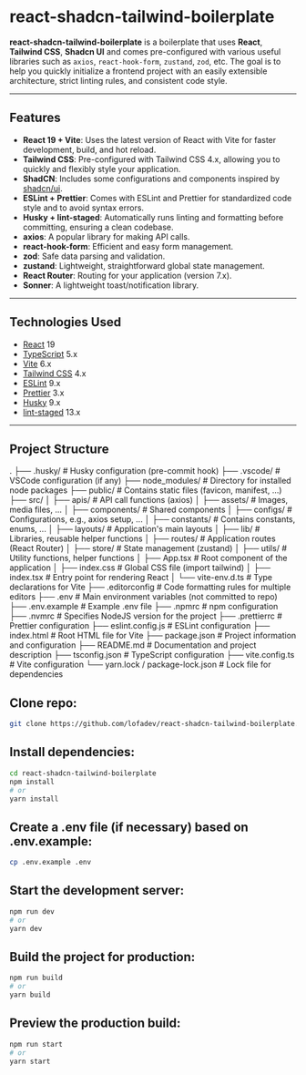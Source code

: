 # react-shadcn-tailwind-boilerplate

**react-shadcn-tailwind-boilerplate** is a boilerplate that uses **React**, **Tailwind CSS**, **Shadcn UI** and comes pre-configured with various useful libraries such as `axios`, `react-hook-form`, `zustand`, `zod`, etc. The goal is to help you quickly initialize a frontend project with an easily extensible architecture, strict linting rules, and consistent code style.

---

## Features

- **React 19 + Vite**: Uses the latest version of React with Vite for faster development, build, and hot reload.
- **Tailwind CSS**: Pre-configured with Tailwind CSS 4.x, allowing you to quickly and flexibly style your application.
- **ShadCN**: Includes some configurations and components inspired by [shadcn/ui](https://ui.shadcn.com/).
- **ESLint + Prettier**: Comes with ESLint and Prettier for standardized code style and to avoid syntax errors.
- **Husky + lint-staged**: Automatically runs linting and formatting before committing, ensuring a clean codebase.
- **axios**: A popular library for making API calls.
- **react-hook-form**: Efficient and easy form management.
- **zod**: Safe data parsing and validation.
- **zustand**: Lightweight, straightforward global state management.
- **React Router**: Routing for your application (version 7.x).
- **Sonner**: A lightweight toast/notification library.

---

## Technologies Used

- [React](https://react.dev/) 19
- [TypeScript](https://www.typescriptlang.org/) 5.x
- [Vite](https://vitejs.dev/) 6.x
- [Tailwind CSS](https://tailwindcss.com/) 4.x
- [ESLint](https://eslint.org/) 9.x
- [Prettier](https://prettier.io/) 3.x
- [Husky](https://typicode.github.io/husky/#/) 9.x
- [lint-staged](https://github.com/okonet/lint-staged) 13.x

---

## Project Structure

.
├── .husky/ # Husky configuration (pre-commit hook)
├── .vscode/ # VSCode configuration (if any)
├── node_modules/ # Directory for installed node packages
├── public/ # Contains static files (favicon, manifest, ...)
├── src/
│ ├── apis/ # API call functions (axios)
│ ├── assets/ # Images, media files, ...
│ ├── components/ # Shared components
│ ├── configs/ # Configurations, e.g., axios setup, ...
│ ├── constants/ # Contains constants, enums, ...
│ ├── layouts/ # Application's main layouts
│ ├── lib/ # Libraries, reusable helper functions
│ ├── routes/ # Application routes (React Router)
│ ├── store/ # State management (zustand)
│ ├── utils/ # Utility functions, helper functions
│ ├── App.tsx # Root component of the application
│ ├── index.css # Global CSS file (import tailwind)
│ ├── index.tsx # Entry point for rendering React
│ └── vite-env.d.ts # Type declarations for Vite
├── .editorconfig # Code formatting rules for multiple editors
├── .env # Main environment variables (not committed to repo)
├── .env.example # Example .env file
├── .npmrc # npm configuration
├── .nvmrc # Specifies NodeJS version for the project
├── .prettierrc # Prettier configuration
├── eslint.config.js # ESLint configuration
├── index.html # Root HTML file for Vite
├── package.json # Project information and configuration
├── README.md # Documentation and project description
├── tsconfig.json # TypeScript configuration
├── vite.config.ts # Vite configuration
└── yarn.lock / package-lock.json # Lock file for dependencies

## Clone repo:

```bash
git clone https://github.com/lofadev/react-shadcn-tailwind-boilerplate.git
```

## Install dependencies:

```bash
cd react-shadcn-tailwind-boilerplate
npm install
# or
yarn install
```

## Create a .env file (if necessary) based on .env.example:

```bash
cp .env.example .env
```

## Start the development server:

```bash
npm run dev
# or
yarn dev
```

## Build the project for production:

```bash
npm run build
# or
yarn build
```

## Preview the production build:

```bash
npm run start
# or
yarn start
```
